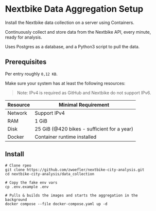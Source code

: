 # Nextbike Data Aggregation Setup

Install the Nextbike data collection on a server using Containers.

Continuously collect and store data from the Nextbike API, every minute, ready for analysis.

Uses Postgres as a database, and a Python3 script to pull the data.

## Prerequisites
Per entry roughly `0,12 KB`.

Make sure your system has at least the following resources:
> Note: IPv4 is required as GitHub and Nextbike do not support IPv6.

| Resource                | Minimal Requirement                              |
| ----------------------- | ------------------------------------------------ |
| Network                 | Support IPv4                                     |
| RAM                     | 1 GiB                                            |
| Disk                    | 25 GiB (@420 bikes - sufficient for a year)      |
| Docker                  | Container runtime installed                      |


## Install

```SHELL
# Clone rpeo
git clone https://github.com/zwoefler/nextbike-city-analysis.git
cd nextbike-city-analysis/data_collection

# Copy the fake env vars
cp .env.example .env

# Pulls & builds the images and starts the aggregation in the background
docker compose --file docker-compose.yaml up -d
```



